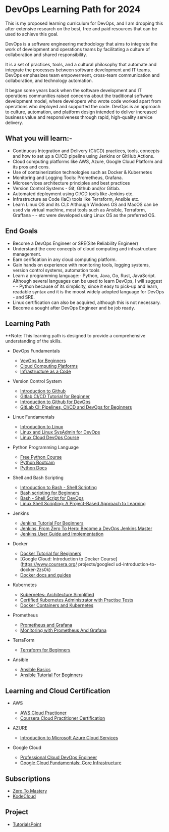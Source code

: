 # DevOps Learning Path for 2024

This is my proposed learning curriculum for DevOps, and I am dropping this after extensive research on the best, free and paid resources that can be used to achieve this goal.

DevOps is a software engineering methodology that aims to integrate the work of development and operations teams by facilitating a culture of collaboration and shared responsibility.

It is a set of practices, tools, and a cultural philosophy that automate and integrate the processes between software development and IT teams. DevOps emphasizes team empowerment, cross-team communication and collaboration, and technology automation.

It began some years back when the software development and IT operations communities raised concerns about the traditional software development model, where developers who wrote code worked apart from operations who deployed and supported the code.
DevOps is an approach to culture, automation, and platform design intended to deliver increased business value and responsiveness through rapid, high-quality service delivery.

## What you will learn:-

- Continuous Integration and Delivery (CI/CD) practices, tools, concepts and how to set up a CI/CD pipeline using Jenkins or GitHub Actions.
- Cloud computing platforms like AWS, Azure, Google Cloud Platform and its pros and cons.
- Use of containerization technologies such as Docker & Kubernetes
- Monitoring and Logging Tools: Prometheus, Grafana.
- Microservices architecture principles and best practices
- Version Control Systems - Git, Github and/or Gitlab.
- Automated deployment using CI/CD tools like Jenkins etc.
- Infrastructure as Code (IaC) tools like Terraform, Ansible etc.
- Learn Linux OS and its CLI: Although Windows OS and MacOS can be used via virtual machine, most tools such as Ansible, Terraform, Graffana - - etc  were developed using Linux OS as the preferred OS.

## End Goals

- Become a DevOps Engineer or SRE(Site Reliability Engineer)
- Understand the core concepts of cloud computing and infrastructure management.
- Earn cerification in any cloud computing platform.
- Gain hands on experience with monitoring tools, logging systems, version control systems, automation tools
- Learn a programming language:- Python, Java, Go, Rust, JavaScript. Although several languages can be used to learn DevOps, I will suggest - -  Python because of its simplicity, since it easy to pick-up and learn, readable syntax and it is the moost widely adopted language for DevOps - and SRE.
- Linux certification can also be acquired, although this is not necessary.
- Become a sought after DevOps Engineer and be job ready.

## Learning Path

**Note: This learning path is designed to provide a comprehensive understanding of the skills.

- DevOps Fundamentals
  - [VevOps for Beginners](https://www.youtube.com/watch?v=j5Zsa_eOXeY)
  - [Cloud Computing Platforms](https://www.youtube.com/watch?v=M988_fsOSWo)
  - [Infrastructure as a Code](https://www.youtube.com/watch?v=POPP2WTJ8es)

- Version Control System
  - [Introduction to Github](https://www.youtube.com/watch?v=apGV9Kg7ics&list=PL9gnSGHSqcnoqBXdMwUTRod4Gi3eac2Ak&index=2&t=2s)
  - [Gitlab CI/CD Tutorial for Beginner](https://www.youtube.com/watch?v=qP8kir2GUgo&t=15s)
  - [Introduction to Github for DevOps](https://resources.github.com/devops/)
  - [GitLab CI: Pipelines, CI/CD and DevOps for Beginners](https://www.udemy.com/course/gitlab-ci-pipelines-ci-cd-and-devops-for-beginners/)

- Linux Fundamentals
  - [Introduction to Linux](https://www.youtube.com/watch?v=sWbUDq4S6Y8)
  - [Linux and Linux SysAdmin for DevOps](https://zerotomastery.io/courses/devops-bootcamp/)
  - [Linux Cloud DevOps Course](https://www.coursera.org/learn/linux-cloud-devops)

- Python Programming Language
  - [Free Python Course](https://www.youtube.com/watch?v=8DvywoWv6fI&t=40735s)
  - [Python Bootcam](https://www.udemy.com/course/100-days-of-code/)
  - [Python Docs](https://www.python.org/)

- Shell and Bash Scripting
  - [Introduction to Bash - Shell Scripting](https://www.coursera.org/projects/introduction-to-bash-shell-scripting)
  - [Bash scripting for Beginners](https://www.youtube.com/watch?v=tK9Oc6AEnR4)
  - [Bash - Shell Script for DevOps](https://devdocs.io/bash/)
  - [Linux Shell Scripting: A Project-Based Approach to Learning](https://www.udemy.com/course/linux-shell-scripting-projects/)

- Jenkins
  - [Jenkins Tutorial For Beginners](https://www.youtube.com/watch?v=FX322RVNGj4)
  - [Jenkins, From Zero To Hero: Become a DevOps Jenkins Master](https://www.udemy.com/course/jenkins-from-zero-to-hero/)
  - [Jenkins User Guide and Implementation](https://www.jenkins.io/doc/book/)

- Docker
  - [Docker Tutorial for Beginners](https://www.youtube.com/watch?v=pTFZFxd4hOI)
  - [Google Cloud: Introduction to Docker Course](<https://www.coursera.org/>     projects/googlecl   ud-introduction-to-docker-2zs0k)
  - [Docker docs and guides](https://docs.docker.com/?_gl=1*tulpnu*_ga*MTgzODUzOTQ3Mi4xNzA0OTcxNDU5*_ga_XJWPQMJYHQ*MTcwNDk3MTQ1OC4xLjEuMTcwNDk3MTYwOC42MC4wLjA.)

- Kubernetes
  - [Kubernetes: Architecture Simplified](https://www.youtube.com/watch?v=KVBON1lA9N8&t=14s)
  - [Certified Kubernetes Administrator with Practise Tests](https://www.udemy.com/course/certified-kubernetes-administrator-with-practice-tests/)
  - [Docker Containers and Kubernetes](https://www.youtube.com/watch?v=kTp5xUtcalw)

- Prometheus
  - [Prometheus and Grafana](https://www.youtube.com/playlist?list=PLVx1qovxj-anCTn6um3BDsoHnIr0O2tz3)
  - [Monitoring with Prometheus And Grafana](https://www.youtube.com/watch?v=7gW5pSM6dlU)

- TerraForm
  - [Terraform for Beginners](https://kodekloud.com/courses/terraform-for-beginners/)

- Ansible
  - [Ansible Basics](https://www.ansible.com/overview/how-ansible-works)
  - [Ansible Tutorial For Beginners](https://www.youtube.com/watch?v=EcnqJbxBcM0)

## Learning and Cloud Certification

- AWS
  - [AWS Cloud Practioner](https://aws.amazon.com/certification/certified-cloud-practitioner/)
  - [Coursera Cloud Practitioner Certification](https://www.coursera.org/learn/aws-cloud-practitioner-essentials?)

- AZURE
  - [Introduction to Microsoft Azure Cloud Services](https://www.coursera.org/learn/microsoft-azure-cloud-services?specialization=microsoft-azure-fundamentals-az-900)

- Google Cloud
  - [Professional Cloud DevOps Engineer](https://cloud.google.com/learn/certification/cloud-devops-engineer)
  - [Google Cloud Fundamentals: Core Infrastructure](https://www.coursera.org/learn/gcp-fundamentals?specialization=sre-devops-engineer-google-cloud)

## Subscriptions

- [Zero To Mastery](https://zerotomastery.io/)
- [KodeCloud](https://kodekloud.com/)

## Project

- [TutorialsPoint](https://www.tutorialspoint.com/devops-projects-20-real-time-devops-projects/index.asp)
